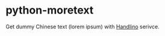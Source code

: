 
python-moretext
===============

Get dummy Chinese text (lorem ipsum) with [Handlino][] serivce.

[Handlino]: http://more.handlino.com/
